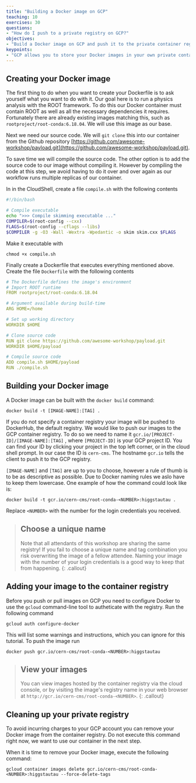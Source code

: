 ```yaml
---
title: "Building a Docker image on GCP"
teaching: 10
exercises: 30
questions:
- "How do I push to a private registry on GCP?"
objectives:
- "Build a Docker image on GCP and push it to the private container registry GCR."
keypoints:
- "GCP allows you to store your Docker images in your own private container registry."
---
```


## Creating your Docker image

The first thing to do when you want to create your Dockerfile is to ask yourself what you want to do with it. Our goal here is to run a physics analysis with the ROOT framework. To do this our Docker container must contain ROOT as well as all the necessary dependencies it requires. Fortunately there are already existing images matching this, such as `rootproject/root-conda:6.18.04`. We will use this image as our base.

Next we need our source code. We will `git clone` this into our container from the Github repository [https://github.com/awesome-workshop/payload.git](https://github.com/awesome-workshop/payload.git).

To save time we will compile the source code. The other option is to add the source code to our image without compiling it. However by compiling the code at this step, we avoid having to do it over and over again as our workflow runs multiple replicas of our container.

In in the CloudShell, create a file `compile.sh` with the following contents

```bash
#!/bin/bash

# Compile executable
echo ">>> Compile skimming executable ..."
COMPILER=$(root-config --cxx)
FLAGS=$(root-config --cflags --libs)
$COMPILER -g -O3 -Wall -Wextra -Wpedantic -o skim skim.cxx $FLAGS
```

Make it executable with

```shell
chmod +x compile.sh
```

Finally create a Dockerfile that executes everything mentioned above. Create the file `Dockerfile` with the following contents

```yaml
# The Dockerfile defines the image's environment
# Import ROOT runtime
FROM rootproject/root-conda:6.18.04

# Argument available during build-time
ARG HOME=/home

# Set up working directory
WORKDIR $HOME

# Clone source code
RUN git clone https://github.com/awesome-workshop/payload.git
WORKDIR $HOME/payload

# Compile source code
ADD compile.sh $HOME/payload
RUN ./compile.sh
```

## Building your Docker image

A Docker image can be built with the `docker build` command:

```shell
docker build -t [IMAGE-NAME]:[TAG] .
```

If you do not specify a container registry your image will be pushed to DockerHub, the default registry. We would like to push our images to the GCP container registry. To do so we need to name it `gcr.io/[PROJECT-ID]/[IMAGE-NAME]:[TAG]`
, where `[PROJECT-ID]` is your GCP project ID. You can find your ID by clicking your project in the top left corner, or in the cloud shell prompt. In our case the ID is `cern-cms`.  The hostname `gcr.io` tells the client to push it to the GCP registry.

`[IMAGE-NAME]` and `[TAG]` are up to you to choose, however a rule of thumb is to be as descriptive as possible. Due to Docker naming rules we aslo have to keep them lowercase. One example of how the command could look like is:

```shell
docker build -t gcr.io/cern-cms/root-conda-<NUMBER>:higgstautau .
```
Replace `<NUMBER>` with the number for the login credentials you received.

> ## Choose a unique name
>
>Note that all attendants of this workshop are sharing the same registry! If you fail to choose a 
>unique name and tag combination you risk overwriting the image of a fellow attendee. Naming your
>image with the number of your login credentials is a good way to keep that from happening.
{: .callout}

## Adding your image to the container registry

Before you push or pull images on GCP you need to configure Docker to use the `gcloud` command-line tool to autheticate with the registry. Run the following command

```shell
gcloud auth configure-docker
```
This will list some warnings and instructions, which you can ignore for this tutorial.
To push the image run

```shell
docker push gcr.io/cern-cms/root-conda-<NUMBER>:higgstautau
```

> ## View your images
>
> You can view images hosted by the container registry via the cloud console, or by visiting the image's registry name in your web browser at `http://gcr.io/cern-cms/root-conda-<NUMBER>`.
{: .callout}

## Cleaning up your private registry

To avoid incurring charges to your GCP account you can remove your Docker image from the container registry. Do not execute this command right now, we want to use our container in the next step.

When it is time to remove your Docker image, execute the following command:

```shell
gcloud container images delete gcr.io/cern-cms/root-conda-<NUMBER>:higgstautau --force-delete-tags
```
